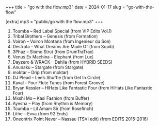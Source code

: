 +++
title = "go with the flow.mp3"
date = 2024-01-17
slug = "go-with-the-flow"

[extra]
mp3 = "public/go with the flow.mp3"
+++

01. Toumba – Red Label Special (from VIP Edits Vol.1)
02. Tribal Brothers – Genesis (from Formation)
03. Voiron – Voiron Montana (from Ingenieur du Son)
04. Destrata – What Dreams Are Made Of (from Squib)
05. 3Phaz – Slomo Strut (from DrumTraTrax)
06. Venus Ex Machina – Elephant (from Lux)
07. Dayzero & WRACK – Dahlia (from HYBRID SEEDS)
08. Anunaku – Stargate (from Stargate)
09. moktar – Drip (from moktar)
10. DJ Plead – Lee’s Shuffle (from Get In Circle)
11. Kaval – Four Flute Tunes (from Forest Groove)
12. Bryan Kessler – HiHats Like Fantastic Four (from HiHats Like Fantastic Four)
13. Mxshi Mo – Kasi Fashion (from Buffer)
14. Ayesha – Play (from Rhythm is Memory)
15. Toumba – Lil Amam Sir (from Rosefinch)
16. Lithe – Evva (from 92 Ends)
17. Oneohtrix Point Never – Nassau (TSVI edit) (from EDITS 2015-2016)
